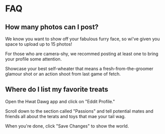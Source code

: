 # FAQ


## How many photos can I post?


We know you want to show off your fabulous furry face, so wi've given you space to upload up to 15 photos!

For those who are camera-shy, we recommed posting at least one to bring your profile some attention.

Showcase your best self-wheater that means a fresh-from-the-groomer glamour shot or an action shoot from last game of fetch.


## Where do I list my favorite treats


Open the Hwat Dawg app and click on "Eddit Profile."

Scroll down to the section called "Passions" and tell potential mates and friends all about the terats and toys that mae your tail wag.

When you're done, click "Save Changes" to show the world.
